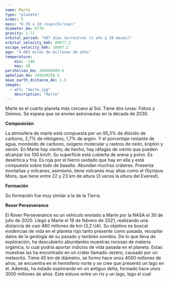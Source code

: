 ```yaml
---
name: Marte
type: "planeta"
order: 5
mass: "6.39 x 10 <sup>23</sup>"
diameter_km: 6779
gravity: 3.71
orbital_period: "687 días terrestres (1 año y 10 meses)"
orbital_velocity_kmh: 86677.2
escape_velocity_kmh: 18097.2
age: "4.603 miles de millones de años"
temperature:
    min: -140
    max: 20
perihelion_km: 206669009.6
aphelion_km: 249209258.5
mean_earth_distance_AU: 1.5
images:
  - url: "marte.jpg"
    description: "Marte"
---
```


Marte es el cuarto planeta más cercano al Sol. Tiene dos lunas: Fobos y Deimos. Se espera que se envíen astronautas en la década de 2030.

**Composición**

La atmósfera de marte está compuesta por un 95,3% de dióxido de carbono, 2,7% de nitrógeno, 1,7% de argón. Y el porcentaje restante de agua, monóxido de carbono, oxígeno molecular y rastros de neón, kriptón y xenón. En Marte hay viento; de hecho, hay ráfagas de viento que pueden alcanzar los 100 km/h.
Su superfície está cubierta de arena y polvo. Es desértica y fría. Es roja por el hierro oxidado que hay en ella y está compuesta sobre todo de basalto. Abundan muchos cráteres. Presenta montañas y volcanes; asimismo, tiene volcanes muy altas como el Olympus Mons, que tiene entre 22 y 23 km de altura (3 veces la altura del Everest).

**Formación**

Su formación fue muy similar a la de la Tierra.

**Rover Perseverance**

El Rover Perseverance es un vehículo enviado a Marte por la NASA el 30 de julio de 2020. Llegó a Marte el 18 de febrero de 2021, realizando una distancia de casi 480 millones de km (3,2 UA). Su objetivo es buscar evidencias de vida en el planeta rojo tanto presente como pasada, recopilar datos de la geología de su pasado y también sonidos.
De lo que lleva de exploración, ha descubierto abundantes muestras rocosas de materia orgánica, lo cual podría aportar indicios de vida pasada en el planeta. Estas muestras las ha encontrado en un cráter llamado Jezero, causado por un meteorito. Tiene 45 km de diámetro, se formo hace unos 4000 millones de años, se encuentra en el hemisferio norte y se cree que presentó un lago en él. Además, ha estado explorando en un antiguo delta, formado hace unos 3500 millones de años. Este estuvo entre un río y un lago, lago el cual
